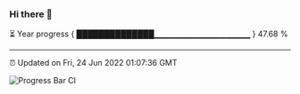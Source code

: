### Hi there 👋

⏳ Year progress { ██████████████▁▁▁▁▁▁▁▁▁▁▁▁▁▁▁▁ } 47.68 %

---

⏰ Updated on Fri, 24 Jun 2022 01:07:36 GMT

![Progress Bar CI](https://github.com/liununu/liununu/workflows/Progress%20Bar%20CI/badge.svg)

